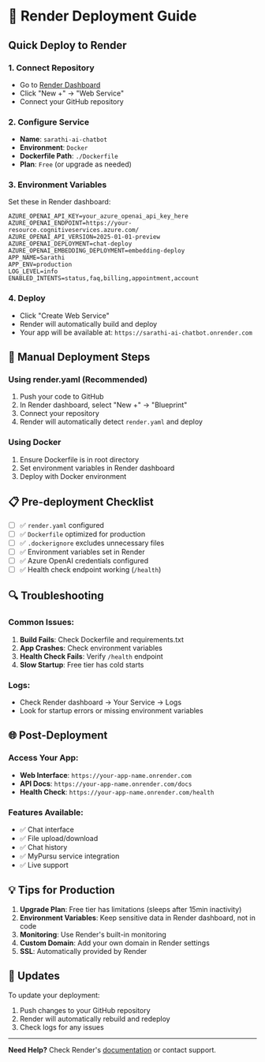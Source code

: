 # 🚀 Render Deployment Guide

## Quick Deploy to Render

### 1. **Connect Repository**
- Go to [Render Dashboard](https://dashboard.render.com)
- Click "New +" → "Web Service"
- Connect your GitHub repository

### 2. **Configure Service**
- **Name**: `sarathi-ai-chatbot`
- **Environment**: `Docker`
- **Dockerfile Path**: `./Dockerfile`
- **Plan**: `Free` (or upgrade as needed)

### 3. **Environment Variables**
Set these in Render dashboard:

```
AZURE_OPENAI_API_KEY=your_azure_openai_api_key_here
AZURE_OPENAI_ENDPOINT=https://your-resource.cognitiveservices.azure.com/
AZURE_OPENAI_API_VERSION=2025-01-01-preview
AZURE_OPENAI_DEPLOYMENT=chat-deploy
AZURE_OPENAI_EMBEDDING_DEPLOYMENT=embedding-deploy
APP_NAME=Sarathi
APP_ENV=production
LOG_LEVEL=info
ENABLED_INTENTS=status,faq,billing,appointment,account
```

### 4. **Deploy**
- Click "Create Web Service"
- Render will automatically build and deploy
- Your app will be available at: `https://sarathi-ai-chatbot.onrender.com`

## 🔧 Manual Deployment Steps

### Using render.yaml (Recommended)
1. Push your code to GitHub
2. In Render dashboard, select "New +" → "Blueprint"
3. Connect your repository
4. Render will automatically detect `render.yaml` and deploy

### Using Docker
1. Ensure Dockerfile is in root directory
2. Set environment variables in Render dashboard
3. Deploy with Docker environment

## 📋 Pre-deployment Checklist

- [ ] ✅ `render.yaml` configured
- [ ] ✅ `Dockerfile` optimized for production
- [ ] ✅ `.dockerignore` excludes unnecessary files
- [ ] ✅ Environment variables set in Render
- [ ] ✅ Azure OpenAI credentials configured
- [ ] ✅ Health check endpoint working (`/health`)

## 🔍 Troubleshooting

### Common Issues:
1. **Build Fails**: Check Dockerfile and requirements.txt
2. **App Crashes**: Check environment variables
3. **Health Check Fails**: Verify `/health` endpoint
4. **Slow Startup**: Free tier has cold starts

### Logs:
- Check Render dashboard → Your Service → Logs
- Look for startup errors or missing environment variables

## 🌐 Post-Deployment

### Access Your App:
- **Web Interface**: `https://your-app-name.onrender.com`
- **API Docs**: `https://your-app-name.onrender.com/docs`
- **Health Check**: `https://your-app-name.onrender.com/health`

### Features Available:
- ✅ Chat interface
- ✅ File upload/download
- ✅ Chat history
- ✅ MyPursu service integration
- ✅ Live support

## 💡 Tips for Production

1. **Upgrade Plan**: Free tier has limitations (sleeps after 15min inactivity)
2. **Environment Variables**: Keep sensitive data in Render dashboard, not in code
3. **Monitoring**: Use Render's built-in monitoring
4. **Custom Domain**: Add your own domain in Render settings
5. **SSL**: Automatically provided by Render

## 🔄 Updates

To update your deployment:
1. Push changes to your GitHub repository
2. Render will automatically rebuild and redeploy
3. Check logs for any issues

---

**Need Help?** Check Render's [documentation](https://render.com/docs) or contact support.
